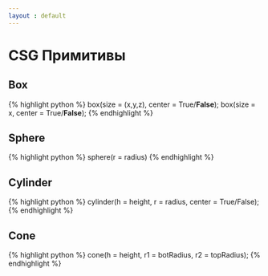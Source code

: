 ```yaml
---
layout : default
---
```


# CSG Примитивы

## Box  
{% highlight python %}
box(size = (x,y,z), center = True/**False**);
box(size = x, center = True/**False**);
{% endhighlight %}

## Sphere  
{% highlight python %}
sphere(r = radius)
{% endhighlight %}

## Cylinder  
{% highlight python %}
cylinder(h = height, r = radius, center = True/False);
{% endhighlight %}

## Cone  
{% highlight python %}
cone(h = height, r1 = botRadius, r2 = topRadius);
{% endhighlight %}
